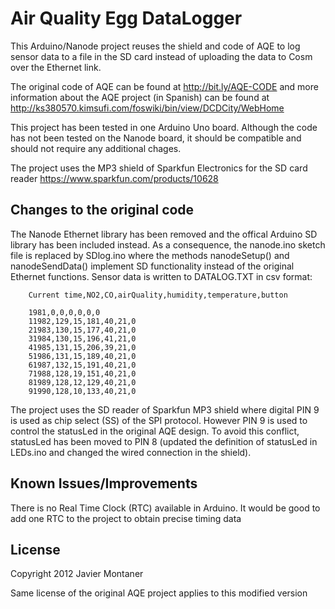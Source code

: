 Air Quality Egg DataLogger
===========================
This Arduino/Nanode project reuses the shield and code of AQE to log sensor data to a file in the SD card instead of uploading the data to Cosm over the Ethernet link.

The original code of AQE can be found at http://bit.ly/AQE-CODE and more information about the AQE project (in Spanish) can be found at http://ks380570.kimsufi.com/foswiki/bin/view/DCDCity/WebHome

This project has been tested in one Arduino Uno board. Although the code has not been tested on the Nanode board, it should be compatible and should not require any additional chages.

The project uses the MP3 shield of Sparkfun Electronics for the SD card reader https://www.sparkfun.com/products/10628

Changes to the original code 
-----------------------------
The Nanode Ethernet library has been removed and the offical Arduino SD library has been included instead. 
As a consequence, the nanode.ino sketch file is replaced by SDlog.ino where the methods nanodeSetup() and nanodeSendData() implement SD functionality instead of the original Ethernet functions.
Sensor data is written to DATALOG.TXT in csv format:


		Current time,NO2,CO,airQuality,humidity,temperature,button

		1981,0,0,0,0,0,0
		11982,129,15,181,40,21,0
		21983,130,15,177,40,21,0
		31984,130,15,196,41,21,0
		41985,131,15,206,39,21,0
		51986,131,15,189,40,21,0
		61987,132,15,191,40,21,0
		71988,128,19,151,40,21,0
		81989,128,12,129,40,21,0
		91990,128,10,133,40,21,0

The project uses the SD reader of Sparkfun MP3 shield where digital PIN 9 is used as chip select (SS) of the SPI protocol. 
However PIN 9 is used to control the statusLed in the original AQE design. To avoid this conflict, statusLed has been moved to PIN 8 (updated the definition of statusLed in LEDs.ino and changed the wired connection in the shield).
		
Known Issues/Improvements
---------------------------
There is no Real Time Clock (RTC) available in Arduino. It would be good to add one RTC to the project to obtain precise timing data

License
-------------
Copyright 2012 Javier Montaner

Same license of the original AQE project applies to this modified version